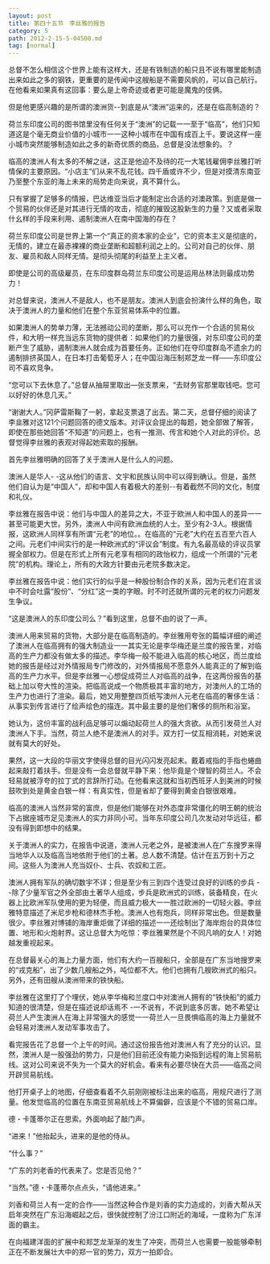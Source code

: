 ```yaml
---
layout: post
title: 第四十五节　李丝雅的报告
category: 5
path: 2012-2-15-5-04500.md
tag: [normal]
---
```


总督不怎么相信这个世界上能有这样大，还是有铁制造的船只且不说有哪里能制造出来如此之多的钢铁，更重要的是传闻中这艘船是不需要风帆的，可以自己航行。在他看来如果真有这回事：要么是上帝奇迹或者更可能是魔鬼的伎俩。

但是他更感兴趣的是所谓的澳洲货--到底是从“澳洲”运来的，还是在临高制造的？

荷兰东印度公司的图书馆里没有任何关于“澳洲”的记载一一至于“临高”，他们只知道这是个毫无商业价值的小城市一一这种小城市在中国有成百上千。要说这样一座小城市突然能够制造如此之多的新奇优质的商品，总督是没法想象的。？

临高的澳洲人有太多的不解之谜，这正是他迫不及待的花一大笔钱雇佣李丝雅打听情保的主要原因。“小店主”们从来不乱花钱。四千盾或许不少，但是对摸清东南亚乃至整个东亚的海上未来的局势走向来说，真不算什么。

只有掌握了足够多的情报，巴达维亚当后才能制定出合适的对澳政策。到底是做一个贸易的伙伴还是对其进行无情的攻击，彻底的摧毁这股新生的力量？又或者采取什幺样的手段来利用、遏制澳洲人在南中国海的存在？

荷兰东印度公司是世界上第一个“真正的资本家的企业”，它的资本主义是彻底的，无情的，建立在最赤裸裸的商业垄断和超额利润之上的。公司对自己的伙伴、朋友、雇员和敌人同样无情。是彻头彻尾的利益至上主义者。

即使是公司的高级雇员，在东印度群岛荷兰东印度公司是运用丛林法则最成功势力！

对总督来说，澳洲人不是敌人，也不是朋友。澳洲人到底会扮演什么样的角色，取决于澳洲人的力量和他们在整个东亚贸易体系中的位置。

如果澳洲人的势单力薄，无法撼动公司的垄断，那么可以充作一个合适的贸易伙件，和大明一样充当远东货物的提供者：如果他们的力量很强，对东印度公司的垄断产生了威胁，遏制澳洲人就会成为首要任务。正如他们在夺印度群岛不遗余力的遏制排挤英国人，在日本打击葡萄牙人；在中国沿海压制郑芝龙一样――东印度公司不喜欢竞争。

“您可以下去休息了。”总督从抽屉里取出―张支票来，“去财务官那里取钱吧。您可以好好的休息几天。”

“谢谢大人。”冈萨雷斯鞠了一躬，拿起支票退了出去。第二天，总督仔细的阅读了李韭雅对这121个问题回答的德文版本。对评议会提出的每题，她全部做了解答，即使在那些她回答“不知道”的问题上，也有一推测、传言和她个人对此的评价。总督觉得李丝雅的表观对得起她索取的报酬。

首先李丝雅明确的回答了关于澳洲人是什么人的问题。

澳洲人是华人- -这从他们的语言、文宇和民族认同中可以得到确认。但是，虽然他们自认为是“中国人”，却和中国人有着极大的差别--有着截然不同的文化，制度和礼仪。

李丝雅在报告中说：他们与中国人的差异之大，不亚于欧洲人和中国人的差异一一甚至可能更大世。另外，澳洲人中间有欧洲血统的人士。至少有2-3人。根据情报，这欧洲人同样享有所谓“元老”的地位。。在临高的“元老”大约在五百至六百人之间。元老们中间实行的是一种欧洲式的“评议会”制度。有九名最高级的评议员掌握全部权力。但是在形式上所有元老享有相同的政怡权力，组成一个所谓的“元老院”的机构。理论上，所有的大政方针要由元老院多数决定。

李丝雅在报告中说：他们实行的似乎是一种股份制合作的关系，因为元老们在言谈中不时会吐露“股份”、“分红”这一类的字眼。时不时还就所谓的元老的权力问题发生争议。

“这是澳洲人的东印度公司么？”看到这里，总督不由的说了一声。

澳洲人用来贸易的货物，大部分是在临高制造的。李丝雅用夸张的篇幅详细的阐述了澳洲人在临高拥有的强大制造业一一其实无论是李华梅还是兰度的报告里，对临高的生产力都没有做太多的描述。李华梅一般不能进入临高的核心地区，而兰度给她的报告是经过对外情报局专门修改的，对外情报局不愿意外人能真正的了解到临高的生产力水平。但是李丝雅一心想促成荷兰人对临高的战争，在这两份报告的基础上加以夸大性的渲染。把临高说成一个物质极其丰富的地方，对澳州人的工场的生产力也进行了渲染。最后，她又用整整四页纸写澳州人元老在临高的奢侈生话：从事实到传言进行了绘声绘色的描连。其中最主要的是他们奢侈的厕所和浴室。

她认为，这份丰富的战利品足够可以煽动起荷兰人的强大贪欲。从而引发荷兰人对澳洲人下手。当然，荷兰人绝不是澳洲人的对手。双方打一仗互相消耗，对她来说就有莫大的好处。

果然，这一大段的华丽文字使得总督的目光闪闪发亮起末。戴着戒指的手指也蜷曲起来敲打着扶手。但是没有一会总督就平静下来：他毕竟是个理智的荷兰人。不会轻易就被浮夸的拉丁式的言辞所打动。在他看来这就和当初西班牙人到美洲的时候鼓吹到处是黄金白银一样：有真实性，但是省却了要得到黄金白银很艰难。

临高的澳洲人当然非常的富庶，但是他们能够在对外态度非常僵化的明王朝的统治下占据座城市足见澳洲人的实力非同小可。当年东印度公司几次发动对华远征，都没有得到即想中的结果。

关于澳洲人的实力，在报告中说道，澳洲人元老之外，是被澳洲人在广东搜罗来得当地华人以及临高当地依附于他们的土著。总人数不清楚。估计在五万到十万之间。这些人为澳洲人充当奴仆、士兵、农奴和工匠。

澳洲人拥有军队的确切数宇不详；但是至少有三到四个连受过良好的训练的步兵 - -除了少量军官之外全部由土著华人组成，步兵是欧洲式的训练，装备精良，在火器上比欧洲军队使用的更为轻便，而且威力极大一一胜过欧洲的一切轻火器。李丝雅特意描述了米尼步枪和德林杰手枪。澳洲人也有炮兵，同样非常出色。但是数量很少。李丝雅对博铺的海岸重炬做了详细的描述一一还绘制出了海岸炮台的具体位置、地形和火炮射界。这让总督大为吃惊：李丝雅果然是个不同凡响的女人！对她越发重视起来。

在总督最关心的海上力量方面，他们有大约一百艘船只，全部是在广东当地搜罗来的“戎克船”，出了少数几艘船之外，吨位都不大。他们也拥有几艘欧洲式的船只。另外，还有田艘从澳洲带来的铁快船。

李丝雅在这里打了个埋伏，她从李华梅和兰度口中对澳洲人拥有的“铁快船”的威力知道的很清楚，但是在描述说却话焉不 -一不说有，不说到底多厉害。她不希望让荷兰人产生澳洲人在海上非常强大的感觉一一荷兰人一旦畏惧临高的海上力量就不会轻易对澳洲人发动军事攻击了。

看完报告花了总督一个上午的时间。通过这份报告他对澳洲人有了充分的认识。显然，澳洲人是一股强劲的势力，只是他们目前还没有能力染指到远程的海上贸易航线。这对公司来说不失为一个莫大的好机会。看来有必要尽快在大员――临高之间开辟贸易航线。

他打开桌子上的地图，仔细查看着不久前刚刚被标注出来的临高，用规尺进行了测量。他发觉临高的位置在东南亚贸易航线上不算偏僻，应该是个不错的贸易口岸。

德・卡蓬蒂尔正在思索。外面响起了敲门声。

“进来！”他抬起头，进来的是他的侍从。

“什么事？”

“广东的刘老香的代表来了。您是否见他？”

“当然。”德・卡蓬蒂尔点点头，“请他进来。”

刘香和荷兰人有一定的合作――当然这种合作是刘香的实力造成的，刘香大帮从天启年突然在广东沿海崛起之后，很快就控制了汾江口附近的海域，一度称为广东洋面的霸主。

在向福建洋面的扩展中和郑芝龙渐渐的发生了冲突，而荷兰人也需要一股能够牵制正在不断发展壮大中的郑一官的势力，双方一拍即合。